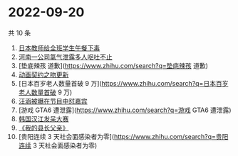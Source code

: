 # 2022-09-20

共 10 条

<!-- BEGIN ZHIHUSEARCH -->
<!-- 最后更新时间 Tue Sep 20 2022 05:11:46 GMT+0800 (China Standard Time) -->
1. [日本教师给全班学生午餐下毒](https://www.zhihu.com/search?q=日本教师给全班学生午餐下毒)
1. [河南一公司氯气泄露多人呕吐不止](https://www.zhihu.com/search?q=河南一公司氯气泄露多人呕吐不止)
1. [垫底辣孩 道歉](https://www.zhihu.com/search?q=垫底辣孩 道歉)
1. [动画契约之吻更新](https://www.zhihu.com/search?q=动画契约之吻更新)
1. [日本百岁老人数量首破 9 万](https://www.zhihu.com/search?q=日本百岁老人数量首破 9 万)
1. [汪涵被曝在节目中怼嘉宾](https://www.zhihu.com/search?q=汪涵被曝在节目中怼嘉宾)
1. [游戏 GTA6 遭泄露](https://www.zhihu.com/search?q=游戏 GTA6 遭泄露)
1. [韩国汉江发呆大赛](https://www.zhihu.com/search?q=韩国汉江发呆大赛)
1. [《我的县长父亲》](https://www.zhihu.com/search?q=《我的县长父亲》)
1. [贵阳连续 3 天社会面感染者为零](https://www.zhihu.com/search?q=贵阳连续 3 天社会面感染者为零)
<!-- END ZHIHUSEARCH -->
